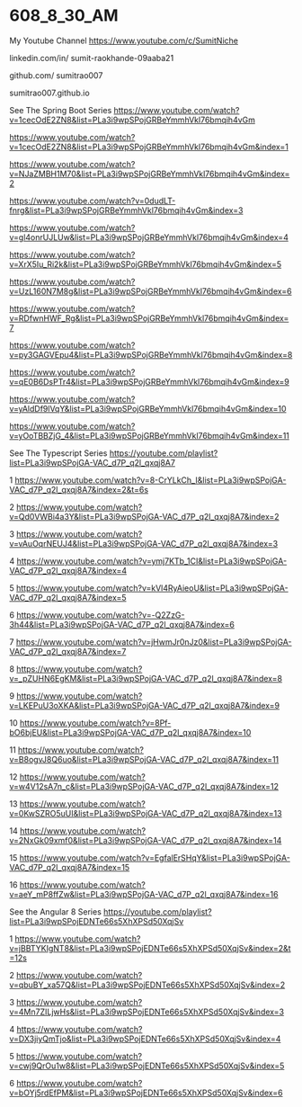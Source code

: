# 608_8_30_AM

My Youtube Channel https://www.youtube.com/c/SumitNiche

linkedin.com/in/ sumit-raokhande-09aaba21

github.com/ sumitrao007

sumitrao007.github.io

See The Spring Boot Series https://www.youtube.com/watch?v=1cecOdE2ZN8&list=PLa3i9wpSPojGRBeYmmhVkl76bmqih4vGm

https://www.youtube.com/watch?v=1cecOdE2ZN8&list=PLa3i9wpSPojGRBeYmmhVkl76bmqih4vGm&index=1

https://www.youtube.com/watch?v=NJaZMBH1M70&list=PLa3i9wpSPojGRBeYmmhVkl76bmqih4vGm&index=2

https://www.youtube.com/watch?v=0dudLT-fnrg&list=PLa3i9wpSPojGRBeYmmhVkl76bmqih4vGm&index=3

https://www.youtube.com/watch?v=gl4onrUJLUw&list=PLa3i9wpSPojGRBeYmmhVkl76bmqih4vGm&index=4

https://www.youtube.com/watch?v=XrX5Iu_Ri2k&list=PLa3i9wpSPojGRBeYmmhVkl76bmqih4vGm&index=5

https://www.youtube.com/watch?v=UzL160N7M8g&list=PLa3i9wpSPojGRBeYmmhVkl76bmqih4vGm&index=6

https://www.youtube.com/watch?v=RDfwnHWF_Rg&list=PLa3i9wpSPojGRBeYmmhVkl76bmqih4vGm&index=7

https://www.youtube.com/watch?v=py3GAGVEpu4&list=PLa3i9wpSPojGRBeYmmhVkl76bmqih4vGm&index=8

https://www.youtube.com/watch?v=qE0B6DsPTr4&list=PLa3i9wpSPojGRBeYmmhVkl76bmqih4vGm&index=9

https://www.youtube.com/watch?v=yAldDf9lVqY&list=PLa3i9wpSPojGRBeYmmhVkl76bmqih4vGm&index=10

https://www.youtube.com/watch?v=yOoTBBZjG_4&list=PLa3i9wpSPojGRBeYmmhVkl76bmqih4vGm&index=11

See The Typescript Series https://youtube.com/playlist?list=PLa3i9wpSPojGA-VAC_d7P_q2l_qxqj8A7

1 https://www.youtube.com/watch?v=8-CrYLkCh_I&list=PLa3i9wpSPojGA-VAC_d7P_q2l_qxqj8A7&index=2&t=6s

2 https://www.youtube.com/watch?v=Qd0VWBi4a3Y&list=PLa3i9wpSPojGA-VAC_d7P_q2l_qxqj8A7&index=2

3 https://www.youtube.com/watch?v=vAuOqrNEUJ4&list=PLa3i9wpSPojGA-VAC_d7P_q2l_qxqj8A7&index=3

4 https://www.youtube.com/watch?v=ymj7KTb_1CI&list=PLa3i9wpSPojGA-VAC_d7P_q2l_qxqj8A7&index=4

5 https://www.youtube.com/watch?v=kVl4RyAieoU&list=PLa3i9wpSPojGA-VAC_d7P_q2l_qxqj8A7&index=5

6 https://www.youtube.com/watch?v=-Q2ZzG-3h44&list=PLa3i9wpSPojGA-VAC_d7P_q2l_qxqj8A7&index=6

7 https://www.youtube.com/watch?v=jHwmJr0nJz0&list=PLa3i9wpSPojGA-VAC_d7P_q2l_qxqj8A7&index=7

8 https://www.youtube.com/watch?v=_pZUHN6EgKM&list=PLa3i9wpSPojGA-VAC_d7P_q2l_qxqj8A7&index=8

9 https://www.youtube.com/watch?v=LKEPuU3oXKA&list=PLa3i9wpSPojGA-VAC_d7P_q2l_qxqj8A7&index=9

10 https://www.youtube.com/watch?v=8Pf-bO6bjEU&list=PLa3i9wpSPojGA-VAC_d7P_q2l_qxqj8A7&index=10

11 https://www.youtube.com/watch?v=B8ogvJ8Q6uo&list=PLa3i9wpSPojGA-VAC_d7P_q2l_qxqj8A7&index=11

12 https://www.youtube.com/watch?v=w4V12sA7n_c&list=PLa3i9wpSPojGA-VAC_d7P_q2l_qxqj8A7&index=12

13 https://www.youtube.com/watch?v=0KwSZRO5uUI&list=PLa3i9wpSPojGA-VAC_d7P_q2l_qxqj8A7&index=13

14 https://www.youtube.com/watch?v=2NxGk09xmf0&list=PLa3i9wpSPojGA-VAC_d7P_q2l_qxqj8A7&index=14

15 https://www.youtube.com/watch?v=EgfalErSHqY&list=PLa3i9wpSPojGA-VAC_d7P_q2l_qxqj8A7&index=15

16 https://www.youtube.com/watch?v=aeY_mP8ffZw&list=PLa3i9wpSPojGA-VAC_d7P_q2l_qxqj8A7&index=16

See the Angular 8 Series https://youtube.com/playlist?list=PLa3i9wpSPojEDNTe66s5XhXPSd50XqjSv

1 https://www.youtube.com/watch?v=jBBTYKIgNT8&list=PLa3i9wpSPojEDNTe66s5XhXPSd50XqjSv&index=2&t=12s

2 https://www.youtube.com/watch?v=qbuBY_xa57Q&list=PLa3i9wpSPojEDNTe66s5XhXPSd50XqjSv&index=2

3 https://www.youtube.com/watch?v=4Mn7ZILjwHs&list=PLa3i9wpSPojEDNTe66s5XhXPSd50XqjSv&index=3

4 https://www.youtube.com/watch?v=DX3jiyQmTjo&list=PLa3i9wpSPojEDNTe66s5XhXPSd50XqjSv&index=4

5 https://www.youtube.com/watch?v=cwj9QrOu1w8&list=PLa3i9wpSPojEDNTe66s5XhXPSd50XqjSv&index=5

6 https://www.youtube.com/watch?v=bOYj5rdEfPM&list=PLa3i9wpSPojEDNTe66s5XhXPSd50XqjSv&index=6
